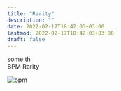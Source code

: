 ```yaml
---
title: "Rarity"
description: ""
date: 2022-02-17T18:42:03+03:00
lastmod: 2022-02-17T18:42:03+03:00
draft: false
---
```


<div class="row">
<div class="col">
some th
</div>
<div class="col">
BPM Rarity

![bpm](/images/bpm.png)

</div>
</div>

